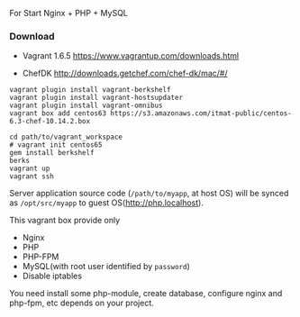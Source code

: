 For Start Nginx + PHP + MySQL

### Download

* Vagrant 1.6.5
 https://www.vagrantup.com/downloads.html

* ChefDK
 http://downloads.getchef.com/chef-dk/mac/#/


```
vagrant plugin install vagrant-berkshelf
vagrant plugin install vagrant-hostsupdater
vagrant plugin install vagrant-omnibus
vagrant box add centos63 https://s3.amazonaws.com/itmat-public/centos-6.3-chef-10.14.2.box
```

```
cd path/to/vagrant_workspace
# vagrant init centos65
gem install berkshelf
berks
vagrant up
vagrant ssh
```

Server application source code (`/path/to/myapp`,  at host OS) will be synced as `/opt/src/myapp` to guest OS(http://php.localhost).

This vagrant box provide only
* Nginx
* PHP
* PHP-FPM
* MySQL(with root user identified by `password`)
* Disable iptables

You need install some php-module, create database, configure nginx and php-fpm, etc depends on your project.
